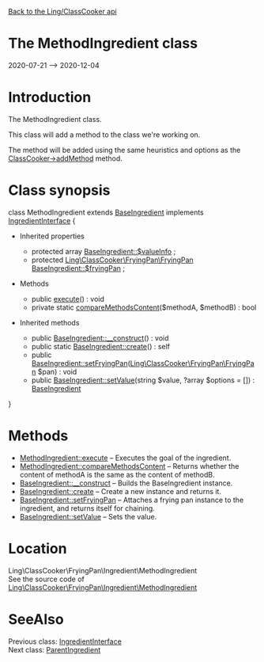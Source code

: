 [Back to the Ling/ClassCooker api](https://github.com/lingtalfi/ClassCooker/blob/master/doc/api/Ling/ClassCooker.md)



The MethodIngredient class
================
2020-07-21 --> 2020-12-04






Introduction
============

The MethodIngredient class.

This class will add a method to the class we're working on.

The method will be added using the same heuristics and options as the [ClassCooker->addMethod](https://github.com/lingtalfi/ClassCooker/blob/master/doc/api/Ling/ClassCooker/ClassCooker/addMethod.md) method.



Class synopsis
==============


class <span class="pl-k">MethodIngredient</span> extends [BaseIngredient](https://github.com/lingtalfi/ClassCooker/blob/master/doc/api/Ling/ClassCooker/FryingPan/Ingredient/BaseIngredient.md) implements [IngredientInterface](https://github.com/lingtalfi/ClassCooker/blob/master/doc/api/Ling/ClassCooker/FryingPan/Ingredient/IngredientInterface.md) {

- Inherited properties
    - protected array [BaseIngredient::$valueInfo](#property-valueInfo) ;
    - protected [Ling\ClassCooker\FryingPan\FryingPan](https://github.com/lingtalfi/ClassCooker/blob/master/doc/api/Ling/ClassCooker/FryingPan/FryingPan.md) [BaseIngredient::$fryingPan](#property-fryingPan) ;

- Methods
    - public [execute](https://github.com/lingtalfi/ClassCooker/blob/master/doc/api/Ling/ClassCooker/FryingPan/Ingredient/MethodIngredient/execute.md)() : void
    - private static [compareMethodsContent](https://github.com/lingtalfi/ClassCooker/blob/master/doc/api/Ling/ClassCooker/FryingPan/Ingredient/MethodIngredient/compareMethodsContent.md)($methodA, $methodB) : bool

- Inherited methods
    - public [BaseIngredient::__construct](https://github.com/lingtalfi/ClassCooker/blob/master/doc/api/Ling/ClassCooker/FryingPan/Ingredient/BaseIngredient/__construct.md)() : void
    - public static [BaseIngredient::create](https://github.com/lingtalfi/ClassCooker/blob/master/doc/api/Ling/ClassCooker/FryingPan/Ingredient/BaseIngredient/create.md)() : self
    - public [BaseIngredient::setFryingPan](https://github.com/lingtalfi/ClassCooker/blob/master/doc/api/Ling/ClassCooker/FryingPan/Ingredient/BaseIngredient/setFryingPan.md)([Ling\ClassCooker\FryingPan\FryingPan](https://github.com/lingtalfi/ClassCooker/blob/master/doc/api/Ling/ClassCooker/FryingPan/FryingPan.md) $pan) : void
    - public [BaseIngredient::setValue](https://github.com/lingtalfi/ClassCooker/blob/master/doc/api/Ling/ClassCooker/FryingPan/Ingredient/BaseIngredient/setValue.md)(string $value, ?array $options = []) : [BaseIngredient](https://github.com/lingtalfi/ClassCooker/blob/master/doc/api/Ling/ClassCooker/FryingPan/Ingredient/BaseIngredient.md)

}






Methods
==============

- [MethodIngredient::execute](https://github.com/lingtalfi/ClassCooker/blob/master/doc/api/Ling/ClassCooker/FryingPan/Ingredient/MethodIngredient/execute.md) &ndash; Executes the goal of the ingredient.
- [MethodIngredient::compareMethodsContent](https://github.com/lingtalfi/ClassCooker/blob/master/doc/api/Ling/ClassCooker/FryingPan/Ingredient/MethodIngredient/compareMethodsContent.md) &ndash; Returns whether the content of methodA is the same as the content of methodB.
- [BaseIngredient::__construct](https://github.com/lingtalfi/ClassCooker/blob/master/doc/api/Ling/ClassCooker/FryingPan/Ingredient/BaseIngredient/__construct.md) &ndash; Builds the BaseIngredient instance.
- [BaseIngredient::create](https://github.com/lingtalfi/ClassCooker/blob/master/doc/api/Ling/ClassCooker/FryingPan/Ingredient/BaseIngredient/create.md) &ndash; Create a new instance and returns it.
- [BaseIngredient::setFryingPan](https://github.com/lingtalfi/ClassCooker/blob/master/doc/api/Ling/ClassCooker/FryingPan/Ingredient/BaseIngredient/setFryingPan.md) &ndash; Attaches a frying pan instance to the ingredient, and returns itself for chaining.
- [BaseIngredient::setValue](https://github.com/lingtalfi/ClassCooker/blob/master/doc/api/Ling/ClassCooker/FryingPan/Ingredient/BaseIngredient/setValue.md) &ndash; Sets the value.





Location
=============
Ling\ClassCooker\FryingPan\Ingredient\MethodIngredient<br>
See the source code of [Ling\ClassCooker\FryingPan\Ingredient\MethodIngredient](https://github.com/lingtalfi/ClassCooker/blob/master/FryingPan/Ingredient/MethodIngredient.php)



SeeAlso
==============
Previous class: [IngredientInterface](https://github.com/lingtalfi/ClassCooker/blob/master/doc/api/Ling/ClassCooker/FryingPan/Ingredient/IngredientInterface.md)<br>Next class: [ParentIngredient](https://github.com/lingtalfi/ClassCooker/blob/master/doc/api/Ling/ClassCooker/FryingPan/Ingredient/ParentIngredient.md)<br>
